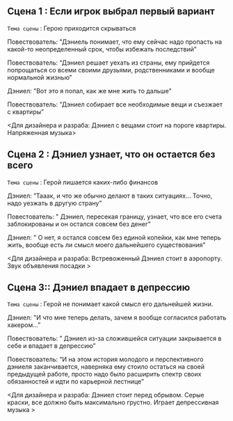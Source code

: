 ## Сцена 1 : Если игрок выбрал первый вариант

`Тема сцены` : Герою приходится скрываться

Повествователь: "Дэниель понимает, что ему сейчас надо пропасть на какой-то неопределенный срок, чтобы избежать последствий"

Повествователь: “Дэниел решает уехать из страны, ему прийдется попрощаться со всеми своими друзьями, родственниками и вообще нормальной жизнью”

Дэниел: "Вот это я попал, как же мне жить то дальше"

Повествователь: ”Дэниел собирает все необходимые вещи и съезжает с квартиры”

<Для дизайнера и разраба: Дэниел с вещами стоит на пороге квартиры. Напряженная музыка>

## Сцена 2 : Дэниел узнает, что он остается без всего

`Тема сцены` : Герой лишается каких-либо финансов

Дэниел: ”Тааак, и что же обычно делают в таких ситуациях… Точно, надо уезжать в другую страну”

Повестователь: " Дэниел, пересекая границу, узнает, что все его счета заблокированы и он остался совсем без денег"

Дэниел: " О нет, я остался совсем без единой копейки, как мне теперь жить, вообще есть ли смысл моего дальнейшего существования"

<Для дизайнера и разраба: Встревоженный Дэниел стоит в аэропорту. Звук объявления посадки >

## Сцена 3:: Дэниел впадает в депрессию

`Тема сцены` : Герой не понимает какой смысл его дальнейшей жизни.

Дэниел: "И что мне теперь делать, зачем я вообще согласился работать хакером…”

Повествователь: ” Дэниел из-за сложившейся ситуации закрывается в себе и впадает в депрессию”

Повествователь: “И на этом история молодого и перспективного дэниеля заканчивается, наверняка ему стоило остаться на своей предыдущей работе, просто надо было расширить спектр своих обязанностей и идти по карьерной лестнице”

<Для дизайнера и разраба: Дэниел стоит перед обрывом. Серые краски, все должно быть максимально грустно. Играет депрессивная музыка >
